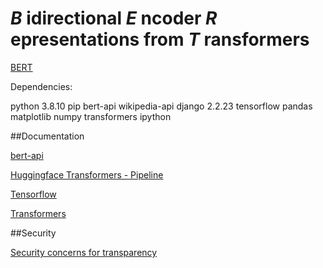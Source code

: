 # *B* idirectional *E* ncoder *R* epresentations from *T* ransformers
[BERT](https://ai.googleblog.com/2018/11/open-sourcing-bert-state-of-art-pre.html)

Dependencies:

python 3.8.10
pip
bert-api
wikipedia-api
django 2.2.23
tensorflow
pandas
matplotlib
numpy
transformers
ipython

##Documentation

[bert-api](https://pypi.org/project/bert-api/)

[Huggingface Transformers - Pipeline](https://huggingface.co/transformers/model_doc/bert.html)

[Tensorflow](https://www.tensorflow.org/official_models/fine_tuning_bert)

[Transformers](https://ai.googleblog.com/2017/08/transformer-novel-neural-network.html)

##Security

[Security concerns for transparency](https://openreview.net/forum?id=7nfCtKep-v)